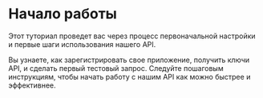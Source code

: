 # Начало работы

Этот туториал проведет вас через процесс первоначальной настройки и первые шаги использования нашего API.

Вы узнаете, как зарегистрировать свое приложение, получить ключи API, и сделать первый тестовый запрос. Следуйте пошаговым инструкциям, чтобы начать работу с нашим API как можно быстрее и эффективнее.
